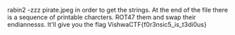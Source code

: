 rabin2 -zzz pirate.jpeg in order to get the strings. At the end of the file there is a sequence of printable charcters. ROT47 them and swap their endiannesss. It'll give you the flag VishwaCTF{f0r3nsic5_is_t3di0us}
